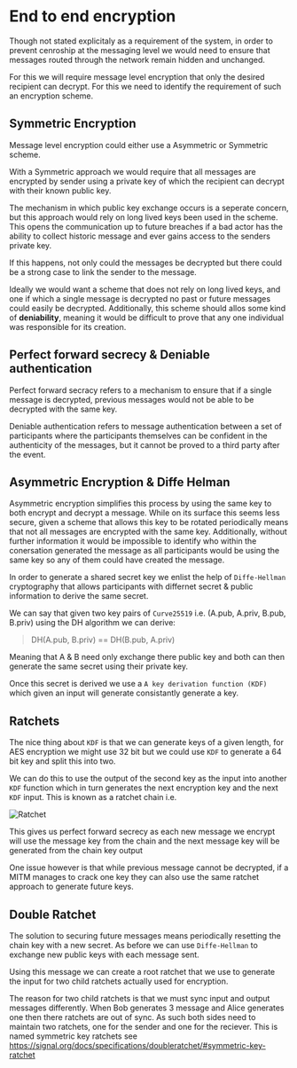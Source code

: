 # End to end encryption

Though not stated explicitaly as a requirement of the system, in order to prevent cenroship at the messaging level we would need to ensure that messages routed through the network remain hidden and unchanged. 

For this we will require message level encryption that only the desired recipient can decrypt. For this we need to identify the requirement of such an encryption scheme.


## Symmetric Encryption

Message level encryption could either use a Asymmetric or Symmetric scheme. 

With a Symmetric approach we would require that all messages are encrypted by sender using a private key of which the recipient can decrypt with their known public key. 

The mechanism in which public key exchange occurs is a seperate concern, but this approach would rely on long lived keys been used in the scheme. This opens the communication up to future breaches if a bad actor has the ability to collect historic message and ever gains access to the senders private key. 

If this happens, not only could the messages be decrypted but there could be a strong case to link the sender to the message. 

Ideally we would want a scheme that does not rely on long lived keys, and one if which a single message is decrypted no past or future messages could easily be decrypted. Additionally, this scheme should allos some kind of **deniability**, meaning it would be difficult to prove that any one individual was responsible for its creation. 


## Perfect forward secrecy & Deniable authentication

Perfect forward secracy refers to a mechanism to ensure that if a single message is decrypted, previous messages would not be able to be decrypted with the same key. 

Deniable authentication refers to message authentication between a set of participants where the participants themselves can be confident in the authenticity of the messages, but it cannot be proved to a third party after the event.


## Asymmetric Encryption & Diffe Helman

Asymmetric encryption simplifies this process by using the same key to both encrypt and decrypt a message. While on its surface this seems less secure, given a scheme that allows this key to be rotated periodically means that not all messages are encrypted with the same key. Additionally, without further information it would be impossible to identify who within the conersation generated the message as all participants would be using the same key so any of them could have created the message. 


In order to generate a shared secret key we enlist the help of `Diffe-Hellman` cryptography that allows participants with differnet secret & public information to derive the same secret. 

We can say that given two key pairs of `Curve25519`  i.e. (A.pub, A.priv, B.pub, B.priv) using the DH algorithm we can derive:

> DH(A.pub, B.priv) == DH(B.pub, A.priv)

Meaning that A & B need only exchange there public key and both can then generate the same secret using their private key. 

Once this secret is derived we use a `A key derivation function (KDF)` which given an input will generate consistantly generate a key.  


## Ratchets 

The nice thing about `KDF` is that we can generate keys of a given length, for AES encryption we might use 32 bit but we could use `KDF` to generate a 64 bit key and split this into two. 

We can do this to use the output of the second key as the input into another `KDF` function which in turn generates the next encryption key and the next `KDF` input. This is known as a ratchet chain i.e. 

![Ratchet](https://signal.org/docs/specifications/doubleratchet/Set0_1.png)

This gives us perfect forward secrecy as each new message we encrypt will use the message key from the chain and the next message key will be generated from the chain key output

One issue however is that while previous message cannot be decrypted, if a MITM manages to crack one key they can also use the same ratchet approach to generate future keys. 


## Double Ratchet

The solution to securing future messages means periodically resetting the chain key with a new secret. As before we can use `Diffe-Hellman` to exchange new public keys with each message sent. 

Using this message we can create a root ratchet that we use to generate the input for two child ratchets actually used for encryption.

The reason for two child ratchets is that we must sync input and output messages differently. When Bob generates 3 message and Alice generates one then there ratchets are out of sync. As such both sides need to maintain two ratchets, one for the sender and one for the reciever. This is named symmetric key ratchets see https://signal.org/docs/specifications/doubleratchet/#symmetric-key-ratchet 



